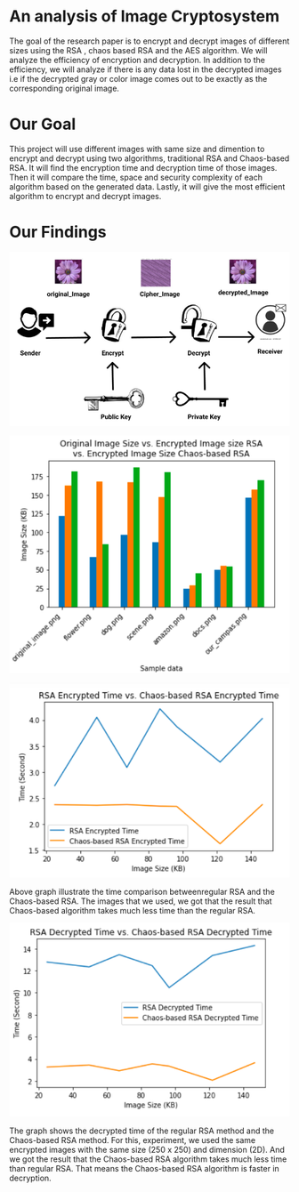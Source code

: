 # An analysis of Image Cryptosystem
The goal of the research paper is to encrypt and decrypt images of different sizes using the RSA , chaos based RSA and the AES algorithm. We will analyze the efficiency of encryption 
and decryption. In addition to the efficiency, we will analyze if there is any data lost in the decrypted images i.e if the decrypted gray or color image comes 
out to be exactly as the corresponding original image. 

# Our Goal
This project will use different images with same size and dimention to encrypt and decrypt using two algorithms, traditional RSA and Chaos-based RSA. It will find the encryption time and decryption time of those images. Then it will compare the time, space and security complexity of each algorithm based on the generated data. Lastly, it will give the most efficient algorithm to encrypt and decrypt images.


# Our Findings

![Our RSA Encrypted System](https://github.com/farahh001/CSc-486-ComplexityTheory-Final-Project/blob/main/images/RSA_ENC_DEC.png)

![Size Comaparison](https://github.com/farahh001/CSc-486-ComplexityTheory-Final-Project/blob/main/images/RSAvsChaos.png)

![Encryption](https://github.com/farahh001/CSc-486-ComplexityTheory-Final-Project/blob/main/images/TimingEnc.png)

Above graph illustrate the time comparison betweenregular RSA and the Chaos-based RSA. The images that we used, we got that the result that Chaos-based algorithm takes much less time than the regular RSA.


![Decryption](https://github.com/farahh001/CSc-486-ComplexityTheory-Final-Project/blob/main/images/TimingDec.png)

The graph shows the decrypted time of the regular RSA method and the Chaos-based RSA method. For this, experiment, we used the same encrypted images with the same size (250 x 250) and dimension (2D). And we got the result that the Chaos-based RSA algorithm takes much less time than regular RSA. That means the Chaos-based RSA algorithm is faster in decryption.
